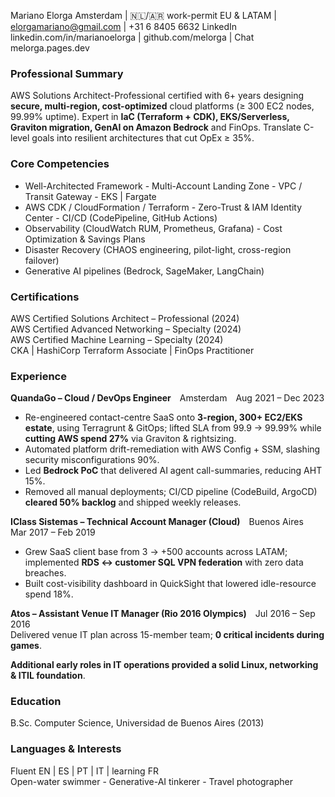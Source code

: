 Mariano Elorga
Amsterdam | 🇳🇱/🇦🇷 work-permit EU & LATAM | elorgamariano@gmail.com | +31 6 8405 6632
LinkedIn linkedin.com/in/marianoelorga | github.com/melorga | Chat melorga.pages.dev  

### Professional Summary
AWS Solutions Architect-Professional certified with 6+ years designing **secure, multi-region, cost-optimized** cloud platforms (≥ 300 EC2 nodes, 99.99% uptime). Expert in **IaC (Terraform + CDK), EKS/Serverless, Graviton migration, GenAI on Amazon Bedrock** and FinOps. Translate C-level goals into resilient architectures that cut OpEx ≥ 35%.

### Core Competencies
- Well-Architected Framework - Multi-Account Landing Zone - VPC / Transit Gateway - EKS | Fargate  
- AWS CDK / CloudFormation / Terraform - Zero-Trust & IAM Identity Center - CI/CD (CodePipeline, GitHub Actions)  
- Observability (CloudWatch RUM, Prometheus, Grafana) - Cost Optimization & Savings Plans  
- Disaster Recovery (CHAOS engineering, pilot-light, cross-region failover)  
- Generative AI pipelines (Bedrock, SageMaker, LangChain)  

### Certifications
AWS Certified Solutions Architect – Professional (2024)  
AWS Certified Advanced Networking – Specialty (2024)  
AWS Certified Machine Learning – Specialty (2024)  
CKA | HashiCorp Terraform Associate | FinOps Practitioner  

### Experience
**QuandaGo – Cloud / DevOps Engineer** Amsterdam Aug 2021 – Dec 2023  
- Re-engineered contact-centre SaaS onto **3-region, 300+ EC2/EKS estate**, using Terragrunt & GitOps; lifted SLA from 99.9 → 99.99% while **cutting AWS spend 27%** via Graviton & rightsizing.  
- Automated platform drift-remediation with AWS Config + SSM, slashing security misconfigurations 90%.  
- Led **Bedrock PoC** that delivered AI agent call-summaries, reducing AHT 15%.  
- Removed all manual deployments; CI/CD pipeline (CodeBuild, ArgoCD) **cleared 50% backlog** and shipped weekly releases.

**IClass Sistemas – Technical Account Manager (Cloud)** Buenos Aires Mar 2017 – Feb 2019  
- Grew SaaS client base from 3 → +500 accounts across LATAM; implemented **RDS ↔ customer SQL VPN federation** with zero data breaches.  
- Built cost-visibility dashboard in QuickSight that lowered idle-resource spend 18%.  

**Atos – Assistant Venue IT Manager (Rio 2016 Olympics)** Jul 2016 – Sep 2016  
Delivered venue IT plan across 15-member team; **0 critical incidents during games**.

**Additional early roles in IT operations provided a solid Linux, networking & ITIL foundation**.

### Education
B.Sc. Computer Science, Universidad de Buenos Aires (2013)

### Languages & Interests
Fluent EN | ES | PT | IT | learning FR  
Open-water swimmer - Generative-AI tinkerer - Travel photographer  
